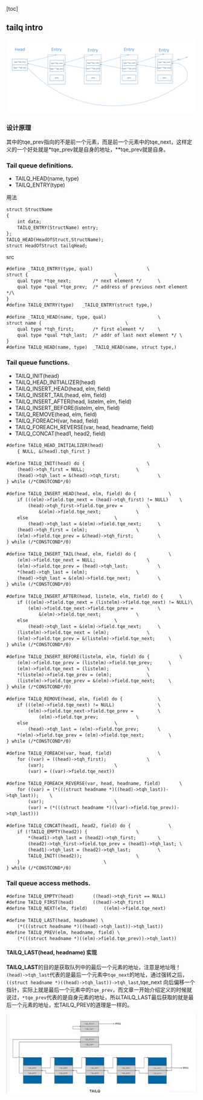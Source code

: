 [toc]


## tailq intro
![avatar](tailq_link.png)
### 设计原理
其中的tqe_prev指向的不是前一个元素，而是前一个元素中的tqe_next，这样定义的一个好处就是*tqe_prev就是自身的地址，**tqe_prev就是自身。

###  Tail queue definitions.

+ TAILQ_HEAD(name, type)
+ TAILQ_ENTRY(type)

用法
```
struct StructName 
{
    int data;
    TAILQ_ENTRY(StructName) entry;
};
TAILQ_HEAD(HeadOfStruct,StructName);
struct HeadOfStruct tailqHead;
```
src
```
#define	_TAILQ_ENTRY(type, qual)					\
struct {								\
	qual type *tqe_next;		/* next element */		\
	qual type *qual *tqe_prev;	/* address of previous next element */\
}
#define TAILQ_ENTRY(type)	_TAILQ_ENTRY(struct type,)

#define	_TAILQ_HEAD(name, type, qual)					\
struct name {								\
	qual type *tqh_first;		/* first element */		\
	qual type *qual *tqh_last;	/* addr of last next element */	\
}
#define TAILQ_HEAD(name, type)	_TAILQ_HEAD(name, struct type,)
```

### Tail queue functions.
+ TAILQ_INIT(head)
+ TAILQ_HEAD_INITIALIZER(head)
+ TAILQ_INSERT_HEAD(head, elm, field)
+ TAILQ_INSERT_TAIL(head, elm, field)
+ TAILQ_INSERT_AFTER(head, listelm, elm, field)
+ TAILQ_INSERT_BEFORE(listelm, elm, field)
+ TAILQ_REMOVE(head, elm, field)
+ TAILQ_FOREACH(var, head, field)
+ TAILQ_FOREACH_REVERSE(var, head, headname, field)
+ TAILQ_CONCAT(head1, head2, field)
```
#define	TAILQ_HEAD_INITIALIZER(head)					\
	{ NULL, &(head).tqh_first }

#define	TAILQ_INIT(head) do {						\
	(head)->tqh_first = NULL;					\
	(head)->tqh_last = &(head)->tqh_first;				\
} while (/*CONSTCOND*/0)

#define	TAILQ_INSERT_HEAD(head, elm, field) do {			\
	if (((elm)->field.tqe_next = (head)->tqh_first) != NULL)	\
		(head)->tqh_first->field.tqe_prev =			\
		    &(elm)->field.tqe_next;				\
	else								\
		(head)->tqh_last = &(elm)->field.tqe_next;		\
	(head)->tqh_first = (elm);					\
	(elm)->field.tqe_prev = &(head)->tqh_first;			\
} while (/*CONSTCOND*/0)

#define	TAILQ_INSERT_TAIL(head, elm, field) do {			\
	(elm)->field.tqe_next = NULL;					\
	(elm)->field.tqe_prev = (head)->tqh_last;			\
	*(head)->tqh_last = (elm);					\
	(head)->tqh_last = &(elm)->field.tqe_next;			\
} while (/*CONSTCOND*/0)

#define	TAILQ_INSERT_AFTER(head, listelm, elm, field) do {		\
	if (((elm)->field.tqe_next = (listelm)->field.tqe_next) != NULL)\
		(elm)->field.tqe_next->field.tqe_prev = 		\
		    &(elm)->field.tqe_next;				\
	else								\
		(head)->tqh_last = &(elm)->field.tqe_next;		\
	(listelm)->field.tqe_next = (elm);				\
	(elm)->field.tqe_prev = &(listelm)->field.tqe_next;		\
} while (/*CONSTCOND*/0)

#define	TAILQ_INSERT_BEFORE(listelm, elm, field) do {			\
	(elm)->field.tqe_prev = (listelm)->field.tqe_prev;		\
	(elm)->field.tqe_next = (listelm);				\
	*(listelm)->field.tqe_prev = (elm);				\
	(listelm)->field.tqe_prev = &(elm)->field.tqe_next;		\
} while (/*CONSTCOND*/0)

#define	TAILQ_REMOVE(head, elm, field) do {				\
	if (((elm)->field.tqe_next) != NULL)				\
		(elm)->field.tqe_next->field.tqe_prev = 		\
		    (elm)->field.tqe_prev;				\
	else								\
		(head)->tqh_last = (elm)->field.tqe_prev;		\
	*(elm)->field.tqe_prev = (elm)->field.tqe_next;			\
} while (/*CONSTCOND*/0)

#define	TAILQ_FOREACH(var, head, field)					\
	for ((var) = ((head)->tqh_first);				\
		(var);							\
		(var) = ((var)->field.tqe_next))

#define	TAILQ_FOREACH_REVERSE(var, head, headname, field)		\
	for ((var) = (*(((struct headname *)((head)->tqh_last))->tqh_last));	\
		(var);							\
		(var) = (*(((struct headname *)((var)->field.tqe_prev))->tqh_last)))

#define	TAILQ_CONCAT(head1, head2, field) do {				\
	if (!TAILQ_EMPTY(head2)) {					\
		*(head1)->tqh_last = (head2)->tqh_first;		\
		(head2)->tqh_first->field.tqe_prev = (head1)->tqh_last;	\
		(head1)->tqh_last = (head2)->tqh_last;			\
		TAILQ_INIT((head2));					\
	}								\
} while (/*CONSTCOND*/0)

```
### Tail queue access methods.

```
#define	TAILQ_EMPTY(head)		((head)->tqh_first == NULL)
#define	TAILQ_FIRST(head)		((head)->tqh_first)
#define	TAILQ_NEXT(elm, field)		((elm)->field.tqe_next)

#define	TAILQ_LAST(head, headname) \
	(*(((struct headname *)((head)->tqh_last))->tqh_last))
#define	TAILQ_PREV(elm, headname, field) \
	(*(((struct headname *)((elm)->field.tqe_prev))->tqh_last))
```
#### TAILQ_LAST(head, headname) 实现
**TAILQ_LAST**的目的是获取队列中的最后一个元素的地址，注意是地址哦！`(head)->tqh_last`代表的是最后一个元素中`tqe_next`的地址，通过强转之后，`((struct headname *)((head)->tqh_last))->tqh_last`,tqe_next 向后偏移一个指针，实际上就是最后一个元素中的`tqe_prev`，而文章一开始介绍定义的时候就说过，`*tqe_prev`代表的是自身元素的地址，所以TAILQ_LAST最后获取的就是最后一个元素的地址，宏TAILQ_PREV的道理是一样的。



![avatar](TAILQ_FOREACH.png)